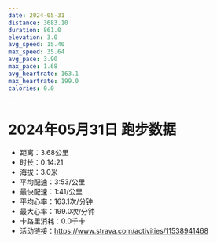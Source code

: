 ```yaml
---
date: 2024-05-31
distance: 3683.10
duration: 861.0
elevation: 3.0
avg_speed: 15.40
max_speed: 35.64
avg_pace: 3.90
max_pace: 1.68
avg_heartrate: 163.1
max_heartrate: 199.0
calories: 0.0
---
```


# 2024年05月31日 跑步数据

- 距离：3.68公里
- 时长：0:14:21
- 海拔：3.0米
- 平均配速：3:53/公里
- 最快配速：1:41/公里
- 平均心率：163.1次/分钟
- 最大心率：199.0次/分钟
- 卡路里消耗：0.0千卡
- 活动链接：https://www.strava.com/activities/11538941468
